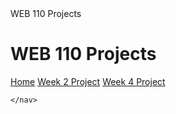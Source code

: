 <!DOCTYPE html>
<html lang="en">
  <head>
    WEB 110 Projects
    <meta charset="UTF-8">
  </head>
  <body>
    <h1>WEB 110 Projects</h1>
    <nav>
      <a href="https://ggdm600.github.io/WEB-110_FALL-2025/index.html">Home</a>
      <a href="Week2Project/home.html">Week 2 Project</a>
      <a href="Week4Project/home.html">Week 4 Project</a>

    </nav>
  </body>
</html>
